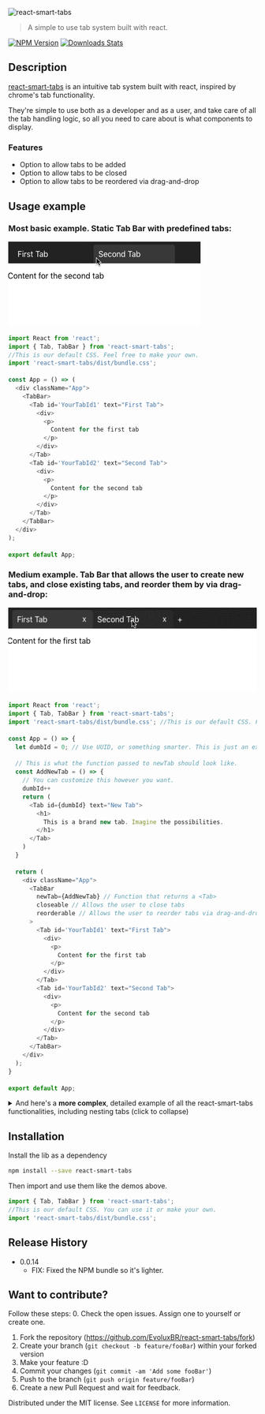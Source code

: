 ![](./readme/readme-logo.gif "react-smart-tabs")
> A simple to use tab system built with react.

[![NPM Version][npm-image]][npm-url] [![Downloads Stats][npm-downloads]][npm-url]

## Description
[react-smart-tabs](https://github.com/EvoluxBR/react-smart-tabs/) is an intuitive tab system built with react, inspired by chrome's tab functionality.

They're simple to use both as a developer and as a user, and take care of all the tab handling logic, so all you need to care about is what components to display.

### Features
- Option to allow tabs to be added
- Option to allow tabs to be closed
- Option to allow tabs to be reordered via drag-and-drop

## Usage example

### Most basic example. Static Tab Bar with predefined tabs:

![](./readme/readme-static-tabs.gif)

```JavaScript
import React from 'react';
import { Tab, TabBar } from 'react-smart-tabs';
//This is our default CSS. Feel free to make your own.
import 'react-smart-tabs/dist/bundle.css';

const App = () => (
  <div className="App">
    <TabBar>
      <Tab id='YourTabId1' text="First Tab">
        <div>
          <p>
            Content for the first tab
          </p>
        </div>
      </Tab>
      <Tab id='YourTabId2' text="Second Tab">
        <div>
          <p>
            Content for the second tab
          </p>
        </div>
      </Tab>
    </TabBar>
  </div>
);

export default App;
```

### Medium example. Tab Bar that allows the user to create new tabs, and close existing tabs, and reorder them by via drag-and-drop:

![](./readme/readme-medium-tabs.gif)


```JavaScript
import React from 'react';
import { Tab, TabBar } from 'react-smart-tabs';
import 'react-smart-tabs/dist/bundle.css'; //This is our default CSS. Feel free to make your own.

const App = () => {
  let dumbId = 0; // Use UUID, or something smarter. This is just an example.

  // This is what the function passed to newTab should look like.
  const AddNewTab = () => {
    // You can customize this however you want.
    dumbId++
    return (
      <Tab id={dumbId} text="New Tab">
        <h1>
          This is a brand new tab. Imagine the possibilities.
        </h1>
      </Tab>
    )
  }

  return (
    <div className="App">
      <TabBar
        newTab={AddNewTab} // Function that returns a <Tab>
        closeable // Allows the user to close tabs
        reorderable // Allows the user to reorder tabs via drag-and-drop
      >
        <Tab id='YourTabId1' text="First Tab">
          <div>
            <p>
              Content for the first tab
            </p>
          </div>
        </Tab>
        <Tab id='YourTabId2' text="Second Tab">
          <div>
            <p>
              Content for the second tab
            </p>
          </div>
        </Tab>
      </TabBar>
    </div>
  );
}

export default App;
```


<details>
  <summary>And here's a <strong>more complex</strong>, detailed example of all the react-smart-tabs functionalities, including nesting tabs (click to collapse)</summary>

![](./readme/readme-full-tabs.gif)


```JavaScript
import React from 'react';
import { Tab, TabBar } from 'react-smart-tabs';
//This is our default CSS. Feel free to make your own.
import 'react-smart-tabs/dist/bundle.css';

// Here you can see a Component with a static tab bar within.
const SecondTabPage = () => (
  <div>
    <h1>
      Second tab w/ static subtabs
    </h1>
    <TabBar>
      <Tab id='yourSubTabId1' text="subtab1">
        <h3>
          subtab contents 1
        </h3>
      </Tab>
      <Tab id='yourSubTabId2' text="subtab2">
        <h3>
          subtab contents 2
        </h3>
      </Tab>
      <Tab id='yourSubTabId3' text="subtab3">
        <h3>
          subtab contents 3
        </h3>
        <input/>
      </Tab>
    </TabBar>
  </div>
)

// And here's a simple component with a form
const ThirdTabPage = () => (
  <div>
    <h1>
      Third tab
    </h1>
    <form className='frm'>
      <h1>
        Form inside the third tab.
      </h1>
      <p>
        Notice that it doesnt lose the input content.
      </p>
      <p>
        Name
      </p>
      <input/>
      <p>
        Surname
      </p>
      <input/>
      <p>
        Adress
      </p>
      <input/>
      <p>
        Telephone
      </p>
      <input/>
    </form>
  </div>
)
function App() {
  let dumbId = 0; // Use UUID to make your IDs. This is just a quick, dumb example.

  const createNewTab = () => {
    // This is what the function passed to newTab should look like.
    // You can customize this however you want.
    dumbId++
    return (
      <Tab id={dumbId} text="Newly Added Tab">
        This is a newly created tab
      </Tab>
    )
  }

  return (
    <div className="App">
      <TabBar
        newTab={createNewTab} // Allows you to add new tabs
        reorderable // Defines if you can reorder the tabs by drag and drop
        closeable // Defines if you can close tabs
      >
        <Tab
          id='YourTabId1' // An ID so you can more easily identify the tabs
          text="First Tab" // The text that will display in the tab bar
          active // Decides if this tab is the active one when you mount
        >
          <h1>This is the first Tab page</h1>
          <p>Its an active tab with multiple children.</p>
          <input/>
        </Tab>
        <Tab id='YourTabId2' text="Second Tab">
          <SecondTabPage/>
        </Tab>
        <Tab id='YourTabId3' text="Third Tab">
          <ThirdTabPage/>
        </Tab>
      </TabBar>
    </div>
  );
}

export default App;
```
</details>


## Installation

Install the lib as a dependency
```sh
npm install --save react-smart-tabs
```

Then import and use them like the demos above.
```JavaScript
import { Tab, TabBar } from 'react-smart-tabs';
//This is our default CSS. You can use it or make your own.
import 'react-smart-tabs/dist/bundle.css';

```


## Release History

* 0.0.14
    * FIX: Fixed the NPM bundle so it's lighter.


## Want to contribute?

Follow these steps:
0. Check the open issues. Assign one to yourself or create one.
1. Fork the repository (<https://github.com/EvoluxBR/react-smart-tabs/fork>)
2. Create your branch (`git checkout -b feature/fooBar`) within your forked version
3. Make your feature :D
4. Commit your changes (`git commit -am 'Add some fooBar'`)
4. Push to the branch (`git push origin feature/fooBar`)
5. Create a new Pull Request and wait for feedback.

Distributed under the MIT license. See ``LICENSE`` for more information.

<!--
Markdown link & img dfn's
Use these links to get the badges:
 - https://badge.fury.io/for/js/react-smart-tabs
 - https://shields.io/category/downloads

-->
[npm-image]: https://badge.fury.io/js/react-smart-tabs.svg
[npm-url]: https://www.npmjs.com/package/react-smart-tabs
[npm-downloads]: https://img.shields.io/npm/dt/react-smart-tabs?label=npm%20downloads&style=flat-square
[wiki]: https://github.com/EvoluxBR/react-smart-tabs/wiki
